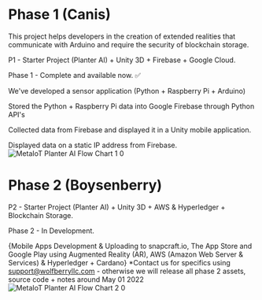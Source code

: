 # Phase 1 (Canis)
This project helps developers in the creation of extended realities that communicate with Arduino and require the security of blockchain storage.

P1 - Starter Project (Planter AI) + Unity 3D + Firebase + Google Cloud.

Phase 1 - Complete and available now. ✅

We've developed a sensor application (Python + Raspberry Pi + Arduino)

Stored the Python + Raspberry Pi data into Google Firebase through Python API's

Collected data from Firebase and displayed it in a Unity mobile application.

Displayed data on a static IP address from Firebase.
![MetaIoT   Planter AI Flow Chart 1 0](https://user-images.githubusercontent.com/53659320/161516758-b58d038f-2473-4d62-9bb1-9f2b54b789b3.jpg)

    
    
# Phase 2 (Boysenberry)
P2 - Starter Project (Planter AI) +  Unity 3D + AWS & Hyperledger + Blockchain Storage.

Phase 2  - In Development.

{Mobile Apps Development & Uploading to snapcraft.io, The App Store and Google Play using Augmented Reality (AR), AWS (Amazon Web Server & Services) & Hyperledger + Cardano} *Contact us for specifics using support@wolfberryllc.com - otherwise we will release all phase 2 assets, source code + notes around May 01 2022
![MetaIoT   Planter AI Flow Chart 2 0](https://user-images.githubusercontent.com/53659320/161516784-40c85afc-555f-4295-9027-8c44dc78484d.jpg)
